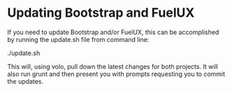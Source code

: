 # Updating Bootstrap and FuelUX

If you need to update Bootstrap and/or FuelUX, this can be accomplished by running the update.sh file from command line:

./update.sh

This will, using volo, pull down the latest changes for both projects. It will also run grunt and then present you with prompts requesting you to commit the updates.